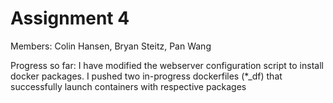 # Assignment 4

Members: Colin Hansen, Bryan Steitz, Pan Wang

Progress so far:
I have modified the webserver configuration script to install docker packages. 
I pushed two in-progress dockerfiles (*_df) that successfully launch containers with respective packages
